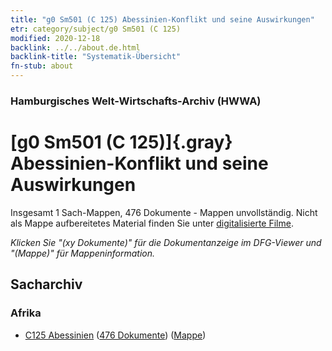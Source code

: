 ```yaml
---
title: "g0 Sm501 (C 125) Abessinien-Konflikt und seine Auswirkungen"
etr: category/subject/g0 Sm501 (C 125)
modified: 2020-12-18
backlink: ../../about.de.html
backlink-title: "Systematik-Übersicht"
fn-stub: about
---
```


### Hamburgisches Welt-Wirtschafts-Archiv (HWWA)
# [g0 Sm501 (C 125)]{.gray}&#8201; Abessinien-Konflikt und seine Auswirkungen&#160; 




Insgesamt 1 Sach-Mappen, 476 Dokumente - Mappen unvollständig.
Nicht als Mappe aufbereitetes Material finden Sie unter [digitalisierte Filme](/film/h1_sh).

_Klicken Sie "(xy Dokumente)" für die Dokumentanzeige im DFG-Viewer und "(Mappe)" für Mappeninformation._

## Sacharchiv




### Afrika

- [C125 Abessinien](../../../geo/about.de.html#C125) (<a href="https://dfg-viewer.de/show/?tx_dlf[id]=https://pm20.zbw.eu/mets/sh/1414xx/141482/1446xx/144606/public.mets.de.xml" target="_blank">476 Dokumente</a>) ([Mappe](http://purl.org/pressemappe20/folder/sh/141482,144606))


